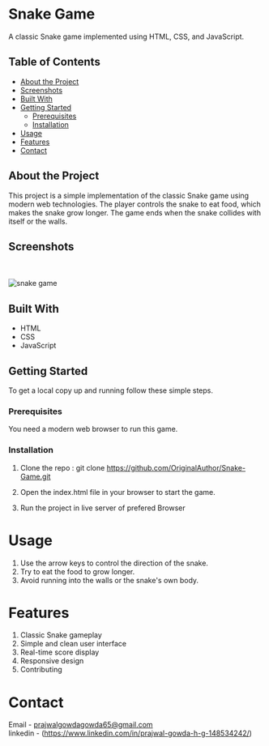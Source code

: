 # Snake Game

A classic Snake game implemented using HTML, CSS, and JavaScript.

## Table of Contents

- [About the Project](#about-the-project)
- [Screenshots](#screenshots)
- [Built With](#built-with)
- [Getting Started](#getting-started)
  - [Prerequisites](#prerequisites)
  - [Installation](#installation)
- [Usage](#usage)
- [Features](#features)
- [Contact](#contact)

## About the Project

This project is a simple implementation of the classic Snake game using modern web technologies. The player controls the snake to eat food, which makes the snake grow longer. The game ends when the snake collides with itself or the walls.

## Screenshots
<br><br>
![snake game](https://github.com/user-attachments/assets/22801726-c5df-4a8e-9aae-6ae66752371b)
<br>

## Built With

- HTML
- CSS
- JavaScript

## Getting Started

To get a local copy up and running follow these simple steps.

### Prerequisites

You need a modern web browser to run this game.

### Installation

1. Clone the repo : 
git clone https://github.com/OriginalAuthor/Snake-Game.git
   
3. Open the index.html file in your browser to start the game.
4. Run the project in live server of prefered Browser
   
# Usage
1. Use the arrow keys to control the direction of the snake.
2. Try to eat the food to grow longer.
3. Avoid running into the walls or the snake's own body.
# Features
1. Classic Snake gameplay
2. Simple and clean user interface
3. Real-time score display
4. Responsive design
5. Contributing

# Contact
Email - prajwalgowdagowda65@gmail.com <br>
linkedin - (https://www.linkedin.com/in/prajwal-gowda-h-g-148534242/)


